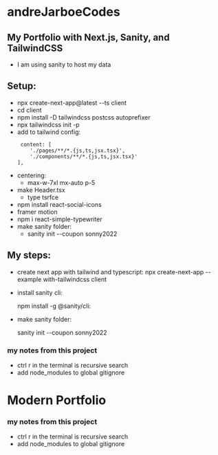 # andreJarboeCodes

## My Portfolio with Next.js, Sanity, and TailwindCSS
- I am using sanity to host my data

## Setup:
- npx create-next-app@latest --ts client
- cd client
- npm install -D tailwindcss postcss autoprefixer
- npx tailwindcss init -p
- add to tailwind config:
    ```
     content: [
        './pages/**/*.{js,ts,jsx.tsx}',
        './components/**/*.{js,ts,jsx.tsx}'
    ],
    ```
- centering:
    * max-w-7xl mx-auto p-5
- make Header.tsx
    * type tsrfce
- npm install react-social-icons
- framer motion
- npm i react-simple-typewriter
- make sanity folder:
    * sanity init --coupon sonny2022


## My steps:
- create next app with tailwind and typescript:
    npx create-next-app --example with-tailwindcss client

- install sanity cli:

    npm install -g @sanity/cli:

- make sanity folder:
    
    sanity init --coupon sonny2022

### my notes from this project
- ctrl r in the terminal is recursive search 
- add node_modules to global gitignore


# Modern Portfolio

### my notes from this project
- ctrl r in the terminal is recursive search 
- add node_modules to global gitignore

